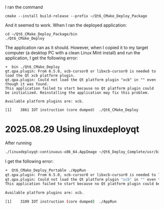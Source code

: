I ran the command
```
cmake --install build-release --prefix ~/Qt6_CMake_Deploy_Package
```
And it seemed to work.  When I ran the deployed application:
```
cd ~/Qt6_CMake_Deploy_Package/bin
./Qt6_CMake_Deploy
```
The application ran as it should.  However, when I copied it to my target computer (a desktop PC with a clean Linux Mint install) and run the application, I get the following error:

```
➜  bin ./Qt6_CMake_Deploy
qt.qpa.plugin: From 6.5.0, xcb-cursor0 or libxcb-cursor0 is needed to load the Qt xcb platform plugin.
qt.qpa.plugin: Could not load the Qt platform plugin "xcb" in "" even though it was found.
This application failed to start because no Qt platform plugin could be initialized. Reinstalling the application may fix this problem.

Available platform plugins are: xcb.

[1]    3861 IOT instruction (core dumped)  ./Qt6_CMake_Deploy
```

# 2025.08.29 Using linuxdeployqt
After running 
```bash
./linuxdeployqt-continuous-x86_64.AppImage ~/Qt6_Deploy_Complete/usr/bin/Qt6_CMake_Deploy -extra-plugins=iconengines,platformthemes -no-translations -verbose=2 -unsupported-allow-new-glibc
```
I get the following error:
```bash
➜  Qt6_CMake_Deploy_Portable ./AppRun
qt.qpa.plugin: From 6.5.0, xcb-cursor0 or libxcb-cursor0 is needed to load the Qt xcb platform plugin.
qt.qpa.plugin: Could not load the Qt platform plugin "xcb" in "" even though it was found.
This application failed to start because no Qt platform plugin could be initialized. Reinstalling the application may fix this problem.

Available platform plugins are: xcb.

[1]    3109 IOT instruction (core dumped)  ./AppRun
```